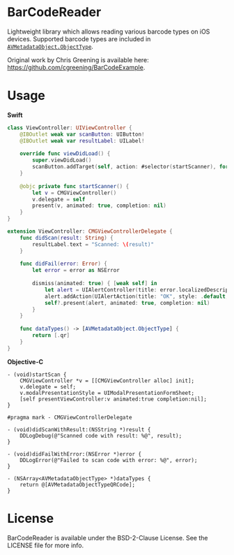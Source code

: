 # BarCodeReader

Lightweight library which allows reading various barcode types on iOS devices. Supported barcode types are included in [`AVMetadataObject.ObjectType`](https://developer.apple.com/documentation/avfoundation/avmetadataobject/objecttype).

Original work by Chris Greening is available here: https://github.com/cgreening/BarCodeExample.

# Usage

**Swift**

```swift
class ViewController: UIViewController {
	@IBOutlet weak var scanButton: UIButton!
	@IBOutlet weak var resultLabel: UILabel!
	
	override func viewDidLoad() {
		super.viewDidLoad()
		scanButton.addTarget(self, action: #selector(startScanner), for: .touchUpInside)
	}
	
	@objc private func startScanner() {
		let v = CMGViewController()
		v.delegate = self
		present(v, animated: true, completion: nil)
	}
}

extension ViewController: CMGViewControllerDelegate {
	func didScan(result: String) {
		resultLabel.text = "Scanned: \(result)"
	}
	
	func didFail(error: Error) {
		let error = error as NSError
		
		dismiss(animated: true) { [weak self] in
			let alert = UIAlertController(title: error.localizedDescription, message: error.localizedRecoverySuggestion, preferredStyle: .alert)
			alert.addAction(UIAlertAction(title: "OK", style: .default, handler: nil))
			self?.present(alert, animated: true, completion: nil)
		}
	}
	
	func dataTypes() -> [AVMetadataObject.ObjectType] {
		return [.qr]
	}
}
```

**Objective-C**

```objc
- (void)startScan {
	CMGViewController *v = [[CMGViewController alloc] init];
	v.delegate = self;
	v.modalPresentationStyle = UIModalPresentationFormSheet;
	[self presentViewController:v animated:true completion:nil];
}

#pragma mark - CMGViewControllerDelegate

- (void)didScanWithResult:(NSString *)result {
	DDLogDebug(@"Scanned code with result: %@", result);
}

- (void)didFailWithError:(NSError *)error {
	DDLogError(@"Failed to scan code with error: %@", error);
}

- (NSArray<AVMetadataObjectType> *)dataTypes {
	return @[AVMetadataObjectTypeQRCode];
}
```

# License

BarCodeReader is available under the BSD-2-Clause License. See the LICENSE file for more info.
